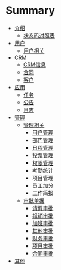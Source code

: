 # Summary

* [介绍](README.md)
   * [状态码对照表](STATUSCODE.md)
* [用户](user/README.md)
   * [用户相关](user/users.md)
* [CRM](crm/README.md)
   * [CRM信息](crm/crminfo.md)
   * [合同](crm/contracts.md)
   * [客户](crm/customers.md)
* [应用](app/README.md)
   * [任务](app/tasks.md)
   * [公告](app/notices.md)
   * [日志](app/worklogs.md)
* [管理](management/README.md)
   * [管理相关](management/aboutmg/README.md)
       * [用户管理](management/aboutmg/users.md)
       * [部门管理](management/aboutmg/depts.md)
       * [日程管理](management/aboutmg/schedule.md)
       * [投票管理](management/aboutmg/votes.md)
       * [权限管理](management/aboutmg/permis.md)
       * 考勤统计
       * 项目管理
       * 员工加分
       * 工作简报
   * [审批单据](management/approval/README.md)
       * [请假审批](management/approval/leave.md)
       * [报销审批](management/approval/expense.md)
       * [加班审批](management/approval/overtime.md)
       * [其他审批](management/approval/other.md)
       * [财务审批](management/approval/finance.md)
       * [项目审批](management/approval/project.md)
       * [合同审批](management/approval/contracts.md)
* [其他](other/README.md)

